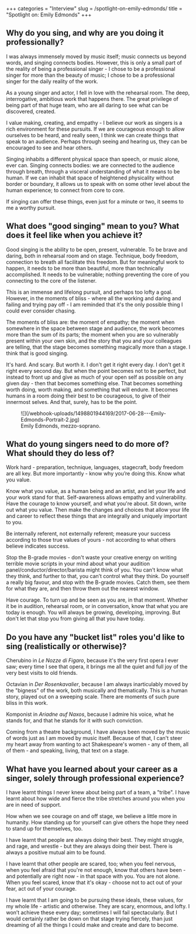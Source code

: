 +++
categories = "Interview"
slug = /spotlight-on-emily-edmonds/
title = "Spotlight on: Emily Edmonds"
+++

## Why do you sing, and why are you doing it professionally?

I was always immensely moved by music itself; music connects us beyond words, and singing connects bodies. However, this is only a small part of the reality of being a professional singer - I chose to be a professional singer for more than the beauty of music; I chose to be a professional singer for the daily reality of the work.

As a young singer and actor, I fell in love with the rehearsal room. The deep, interrogative, ambitious work that happens there. The great privilege of being part of that huge team, who are all daring to see what can be discovered, created.

I value making, creating, and empathy - I believe our work as singers is a rich environment for these pursuits. If we are courageous enough to allow ourselves to be heard, and really seen, I think we can create things that speak to an audience. Perhaps through seeing and hearing us, they can be encouraged to see and hear others.

Singing inhabits a different physical space than speech, or music alone, ever can. Singing connects bodies: we are connected to the audience through breath, through a visceral understanding of what it means to be human. If we can inhabit that space of heightened physicality without border or boundary, it allows us to speak with on some other level about the human experience; to connect from core to core.

If singing can offer these things, even just for a minute or two, it seems to me a worthy pursuit.

## What does "good singing" mean to you? What does it feel like when you achieve it?

Good singing is the ability to be open, present, vulnerable. To be brave and daring, both in rehearsal room and on stage. Technique, body freedom, connection to breath all facilitate this freedom. But for meaningful work to happen, it needs to be more than beautiful, more than technically accomplished. It needs to be vulnerable; nothing preventing the core of you connecting to the core of the listener.

This is an immense and lifelong pursuit, and perhaps too lofty a goal. However, in the moments of bliss - where all the working and daring and failing and trying pay off - I am reminded that it's the only possible thing I could ever consider chasing.

The moments of bliss are: the moment of empathy; the moment when somewhere in the space between stage and audience, the work becomes more than the sum of its parts; the moment when you are so vulnerably present within your own skin, and the story that you and your colleagues are telling, that the stage becomes something magically more than a stage. I think that is good singing.

It's hard. And scary. But worth it. I don't get it right every day. I don't get it right every second day. But when the point becomes not to be perfect, but instead to front up and give as much of your open self as possible on any given day - then that becomes something else. That becomes something worth doing, worth making, and something that will endure. It becomes humans in a room doing their best to be courageous, to give of their innermost selves. And that, surely, has to be the point.

<figure data-type="image">
![](/webhook-uploads/1498801944169/2017-06-28---Emily-Edmonds-Portrait-2.jpg)
<figcaption>Emily Edmonds, mezzo-soprano.</figcaption>
</figure>

## What do young singers need to do more of? What should they do less of?

Work hard - preparation, technique, languages, stagecraft, body freedom are all key. But more importantly - know why you’re doing this. Know what you value.

Know what you value, as a human being and an artist, and let your life and your work stand for that. Self-awareness allows empathy and vulnerability. Have the courage to know yourself, and what you're about. Sit down, write out what you value. Then make the changes and choices that allow your life and career to reflect these things that are integrally and uniquely important to you.

Be internally referent, not externally referent; measure your success according to those true values of yours - not according to what others believe indicates success.

Stop the B-grade movies - don't waste your creative energy on writing terrible movie scripts in your mind about what your audition panel/conductor/director/barista might think of you. You can't know what they think, and further to that, you can’t control what they think. Do yourself a really big favour, and stop with the B-grade movies. Catch them, see them for what they are, and then throw them out the nearest window.

Have courage. To turn up and be seen as you are, in that moment. Whether it be in audition, rehearsal room, or in conversation, know that what you are today is enough. You will always be growing, developing, improving. But don't let that stop you from giving all that you have today.

## Do you have any "bucket list" roles you'd like to sing (realistically or otherwise)?

Cherubino in *Le Nozze di Figaro*, because it's the very first opera I ever saw; every time I see that opera, it brings me all the quiet and full joy of the very best visits to old friends.

Octavian in *Der Rosenkavalier*, because I am always inarticulably moved by the "bigness" of the work, both musically and thematically. This is a human story, played out on a sweeping scale. There are moments of such pure bliss in this work.

Komponist in *Ariadne auf Naxos*, because I admire his voice, what he stands for, and that he stands for it with such conviction.

Coming from a theatre background, I have always been moved by the music of words just as I am moved by music itself. Because of that, I can't steer my heart away from wanting to act Shakespeare's women - any of them, all of them - and speaking, living, that text on a stage.

## What have you learned about your career as a singer, solely through professional experience?

I have learnt things I never knew about being part of a team, a "tribe". I have learnt about how wide and fierce the tribe stretches around you when you are in need of support.

How when we see courage on and off stage, we believe a little more in humanity. How standing up for yourself can give others the hope they need to stand up for themselves, too.

I have learnt that people are always doing their best. They might struggle, and rage, and wrestle - but they are always doing their best. There is always a positive mutual aim to be found.

I have learnt that other people are scared, too; when you feel nervous, when you feel afraid that you're not enough, know that others have been - and potentially are right now - in that space with you. You are not alone. When you feel scared, know that it's okay - choose not to act out of your fear, act out of your courage.

I have learnt that I am going to be pursuing these ideals, these values, for my whole life - artistic and otherwise. They are scary, enormous, and lofty. I won’t achieve these every day; sometimes I will fail spectacularly. But I would certainly rather be down on that stage trying fiercely, than just dreaming of all the things I could make and create and dare to become.
